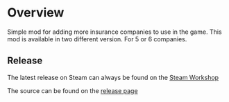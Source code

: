 # Overview
Simple mod for adding more insurance companies to use in the game. This mod is available in two different version. For 5 or 6 companies.

## Release

The latest release on Steam can always be found on the [Steam Workshop](https://steamcommunity.com/sharedfiles/filedetails/?id=1959456559)

The source can be found on the [release page](https://github.com/ph-mods/5-insurances/releases)
